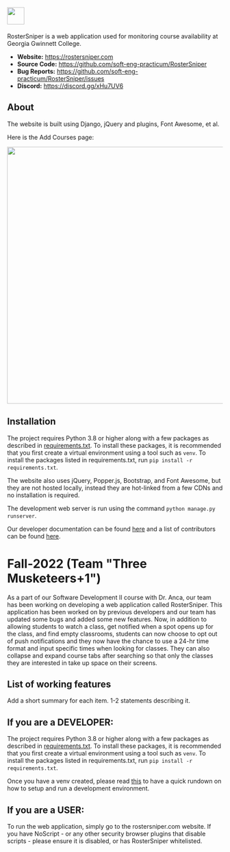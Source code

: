 # <img src="docs/img/logo.png" height="40">

RosterSniper is a web application used for monitoring course availability at Georgia Gwinnett College.

- **Website:** https://rostersniper.com
- **Source Code:** https://github.com/soft-eng-practicum/RosterSniper
- **Bug Reports:** https://github.com/soft-eng-practicum/RosterSniper/issues
- **Discord:** https://discord.gg/xHu7UV6

## About

The website is built using Django, jQuery and plugins, Font Awesome, et al.

Here is the Add Courses page:

<img src="docs/img/add-courses.png" width="600">

## Installation

The project requires Python 3.8 or higher along with a few packages as described in [requirements.txt](requirements.txt). To install these packages, it is recommended that you first create a virtual environment using a tool such as `venv`. To install the packages listed in requirements.txt, run `pip install -r requirements.txt`.

The website also uses jQuery, Popper.js, Bootstrap, and Font Awesome, but they are not hosted locally, instead they are hot-linked from a few CDNs and no installation is required.

The development web server is run using the command `python manage.py runserver`.

Our developer documentation can be found [here](docs) and a list of contributors can be found [here](Contributors.md).


# Fall-2022 (Team "Three Musketeers+1")

As a part of our Software Development II course with Dr. Anca, our team has been working on developing a web application called RosterSniper. This application has been worked on by previous developers and our team has updated some bugs and added some new features. Now, in addition to allowing students to watch a class, get notified when a spot opens up for the class, and find empty classrooms, students can now choose to opt out of push notifications and they now have the chance to use a 24-hr time format and input specific times when looking for classes. They can also collapse and expand course tabs after searching so that only the classes they are interested in take up space on their screens.

## List of working features
Add a short summary for each item. 1-2 statements describing it.

## If you are a DEVELOPER:

The project requires Python 3.8 or higher along with a few packages as described in [requirements.txt](requirements.txt). To install these packages, it is recommended that you first create a virtual environment using a tool such as `venv`. To install the packages listed in requirements.txt, run `pip install -r requirements.txt`.

Once you have a venv created, please read [this](/Docs-Fall2022/TM_DevSetup.md) to have a quick rundown on how to setup and run a development environment.

## If you are a USER:

To run the web application, simply go to the rostersniper.com website. If you have NoScript - or any other security browser plugins that disable scripts - please ensure it is disabled, or has RosterSniper whitelisted.
